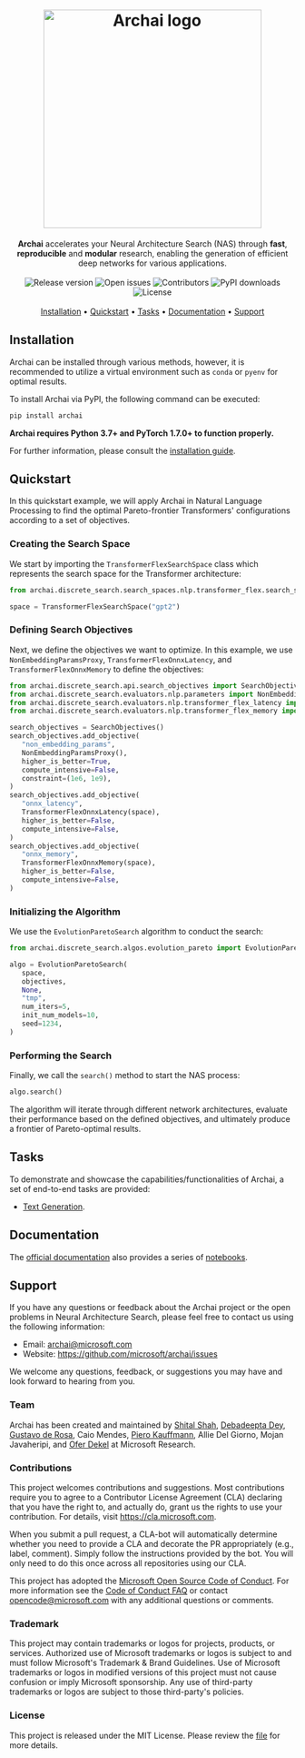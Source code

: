 <h1 align="center">
   <img src="https://user-images.githubusercontent.com/9354770/171523113-70c7214b-8298-4d7e-abd9-81f5788f6e19.png" alt="Archai logo" width="384px" />
   <br />
</h1>

<div align="center">
   <b>Archai</b> accelerates your Neural Architecture Search (NAS) through <b>fast</b>, <b>reproducible</b> and <b>modular</b> research, enabling the generation of efficient deep networks for various applications.
</div>

<br />

<div align="center">
	<img src ="https://img.shields.io/github/release/microsoft/archai?style=flat-square" alt="Release version" />
	<img src ="https://img.shields.io/github/issues-raw/microsoft/archai?style=flat-square" alt="Open issues" />
	<img src ="https://img.shields.io/github/contributors/microsoft/archai?style=flat-square" alt="Contributors" />
	<img src ="https://img.shields.io/pypi/dm/archai?style=flat-square" alt="PyPI downloads" />
	<img src ="https://img.shields.io/github/license/microsoft/archai?color=red&style=flat-square" alt="License" />
</div>

<br />

<div align="center">
   <a href="#installation">Installation</a> •
   <a href="#quickstart">Quickstart</a> •
   <a href="#tasks">Tasks</a> •
   <a href="#documentation">Documentation</a> •
   <a href="#support">Support</a>
</div>

## Installation

Archai can be installed through various methods, however, it is recommended to utilize a virtual environment such as `conda` or `pyenv` for optimal results.

To install Archai via PyPI, the following command can be executed:

```bash
pip install archai
```

**Archai requires Python 3.7+ and PyTorch 1.7.0+ to function properly.**

For further information, please consult the [installation guide](https://microsoft.github.io/archai/getting_started/installation.html).


## Quickstart

In this quickstart example, we will apply Archai in Natural Language Processing to find the optimal Pareto-frontier Transformers' configurations according to a set of objectives.

### Creating the Search Space

We start by importing the `TransformerFlexSearchSpace` class which represents the search space for the Transformer architecture:

```python
from archai.discrete_search.search_spaces.nlp.transformer_flex.search_space import TransformerFlexSearchSpace

space = TransformerFlexSearchSpace("gpt2")
```

### Defining Search Objectives

Next, we define the objectives we want to optimize. In this example, we use `NonEmbeddingParamsProxy`, `TransformerFlexOnnxLatency`, and `TransformerFlexOnnxMemory` to define the objectives:

```python
from archai.discrete_search.api.search_objectives import SearchObjectives
from archai.discrete_search.evaluators.nlp.parameters import NonEmbeddingParamsProxy
from archai.discrete_search.evaluators.nlp.transformer_flex_latency import TransformerFlexOnnxLatency
from archai.discrete_search.evaluators.nlp.transformer_flex_memory import TransformerFlexOnnxMemory

search_objectives = SearchObjectives()
search_objectives.add_objective(
   "non_embedding_params",
   NonEmbeddingParamsProxy(),
   higher_is_better=True,
   compute_intensive=False,
   constraint=(1e6, 1e9),
)
search_objectives.add_objective(
   "onnx_latency",
   TransformerFlexOnnxLatency(space),
   higher_is_better=False,
   compute_intensive=False,
)
search_objectives.add_objective(
   "onnx_memory",
   TransformerFlexOnnxMemory(space),
   higher_is_better=False,
   compute_intensive=False,
)
```

### Initializing the Algorithm

We use the `EvolutionParetoSearch` algorithm to conduct the search:

```python
from archai.discrete_search.algos.evolution_pareto import EvolutionParetoSearch

algo = EvolutionParetoSearch(
   space,
   objectives,
   None,
   "tmp",
   num_iters=5,
   init_num_models=10,
   seed=1234,
)
```

### Performing the Search

Finally, we call the `search()` method to start the NAS process:

```python
algo.search()
```

The algorithm will iterate through different network architectures, evaluate their performance based on the defined objectives, and ultimately produce a frontier of Pareto-optimal results.

## Tasks

To demonstrate and showcase the capabilities/functionalities of Archai, a set of end-to-end tasks are provided:

* [Text Generation](https://github.com/microsoft/archai/blob/main/tasks/text_generation).

## Documentation

The [official documentation](https://microsoft.github.io/archai) also provides a series of [notebooks](https://microsoft.github.io/archai/getting_started/notebooks.html).

## Support

If you have any questions or feedback about the Archai project or the open problems in Neural Architecture Search, please feel free to contact us using the following information:

* Email: archai@microsoft.com
* Website: https://github.com/microsoft/archai/issues

We welcome any questions, feedback, or suggestions you may have and look forward to hearing from you.

### Team

Archai has been created and maintained by [Shital Shah](https://shital.com), [Debadeepta Dey](www.debadeepta.com), [Gustavo de Rosa](https://www.microsoft.com/en-us/research/people/gderosa), Caio Mendes, [Piero Kauffmann](https://www.microsoft.com/en-us/research/people/pkauffmann), Allie Del Giorno, Mojan Javaheripi, and [Ofer Dekel](https://www.microsoft.com/en-us/research/people/oferd) at Microsoft Research.

### Contributions

This project welcomes contributions and suggestions. Most contributions require you to agree to a Contributor License Agreement (CLA) declaring that you have the right to, and actually do, grant us the rights to use your contribution. For details, visit https://cla.microsoft.com.

When you submit a pull request, a CLA-bot will automatically determine whether you need to provide a CLA and decorate the PR appropriately (e.g., label, comment). Simply follow the instructions provided by the bot. You will only need to do this once across all repositories using our CLA.

This project has adopted the [Microsoft Open Source Code of Conduct](https://opensource.microsoft.com/codeofconduct/). For more information see the [Code of Conduct FAQ](https://opensource.microsoft.com/codeofconduct/faq/) or contact [opencode@microsoft.com](mailto:opencode@microsoft.com) with any additional questions or comments.

### Trademark

This project may contain trademarks or logos for projects, products, or services. Authorized use of Microsoft trademarks or logos is subject to and must follow Microsoft's Trademark & Brand Guidelines. Use of Microsoft trademarks or logos in modified versions of this project must not cause confusion or imply Microsoft sponsorship. Any use of third-party trademarks or logos are subject to those third-party's policies.

### License

This project is released under the MIT License. Please review the [file](https://github.com/microsoft/archai/blob/main/LICENSE) for more details.
